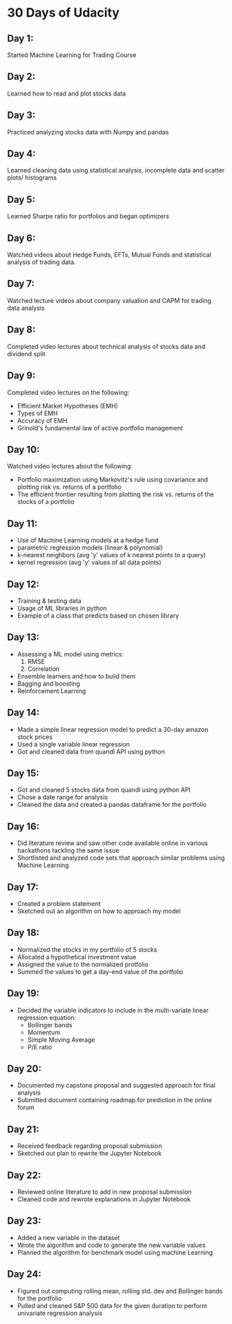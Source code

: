 # 30 Days of Udacity

## Day 1:
Started Machine Learning for Trading Course

## Day 2:
Learned how to read and plot stocks data

## Day 3:
Practiced analyzing stocks data with Numpy and pandas

## Day 4:
Learned cleaning data using statistical analysis, incomplete data and scatter plots/ histograms

## Day 5:
Learned Sharpe ratio for portfolios and began optimizers 

## Day 6:
Watched videos about Hedge Funds, EFTs, Mutual Funds and statistical analysis of trading data. 

## Day 7:
Watched lecture videos about company valuation and CAPM for trading data analysis

## Day 8:
Completed video lectures about technical analysis of stocks data and dividend split

## Day 9:
Completed video lectures on the following:
* Efficient Market Hypotheses (EMH)
* Types of EMH
* Accuracy of EMH
* Grinold's fundamental law of active portfolio management

## Day 10:
Watched video lectures about the following:
* Portfolio maximization using Markovitz's rule using covariance and plotting risk vs. returns of a portfolio
* The efficient frontier resulting from plotting the risk vs. returns of the stocks of a portfolio

## Day 11:
* Use of Machine Learning models at a hedge fund
* parametric regression models (linear & polynomial)
* k-nearest neighbors (avg 'y' values of k nearest points to a query)
* kernel regression (avg 'y' values of all data points)

## Day 12:
<!-- <img width="500" alt="ML APIs" src="https://user-images.githubusercontent.com/7159282/103427354-5f79b280-4b75-11eb-86cf-ea51449830df.png"> -->
* Training & testing data
* Usage of ML libraries in python
* Example of a class that predicts based on chosen library

## Day 13:
* Assessing a ML model using metrics:
    1. RMSE
    2. Correlation
* Ensemble learners and how to build them
* Bagging and boosting
* Reinforcement Learning

## Day 14:
* Made a simple linear regression model to predict a 30-day amazon stock prices 
* Used a single variable linear regression
* Got and cleaned data from quandl API using python

## Day 15:
* Got and cleaned 5 stocks data from quandl using python API
* Chose a date range for analysis
* Cleaned the data and created a pandas dataframe for the portfolio

## Day 16:
* Did literature review and saw other code available online in various hackathons tackling the same issue
* Shortlisted and analyzed code sets that approach similar problems using Machine Learning

## Day 17:
* Created a problem statement 
* Sketched out an algorithm on how to approach my model

## Day 18:
* Normalized the stocks in my portfolio of 5 stocks
* Allocated a hypothetical investment value
* Assigned the value to the normalized protfolio
* Summed the values to get a day-end value of the portfolio 

## Day 19:
* Decided the variable indicators to include in the multi-variate linear regression equation:
    * Bollinger bands
    * Momentum
    * Simple Moving Average
    * P/E ratio

## Day 20:
* Documented my capstone proposal and suggested approach for final analysis 
* Submitted document containing roadmap for prediction in the online forum

## Day 21:
* Received feedback regarding proposal submission
* Sketched out plan to rewrite the Jupyter Notebook

## Day 22:
* Reviewed online literature to add in new proposal submission
* Cleaned code and rewrote explanations in Jupyter Notebook

## Day 23:
* Added a new variable in the dataset
* Wrote the algorithm and code to generate the new variable values
* Planned the algorithm for benchmark model using machine Learning

## Day 24:
* Figured out computing rolling mean, rolling std. dev and Bollinger bands for the portfolio
* Pulled and cleaned S&P 500 data for the given duration to perform univariate regression analysis

